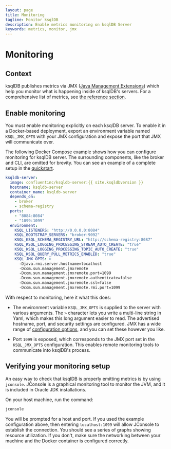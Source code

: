 ```yaml
---
layout: page
title: Monitoring
tagline: Monitor ksqlDB
description: Enable metrics monitoring on ksqlDB Server 
keywords: metrics, monitor, jmx
---
```


# Monitoring

## Context

ksqlDB publishes metrics via JMX ([Java Management
Extensions](https://www.oracle.com/java/technologies/javase/javamanagement.html))
which help you monitor what is happening inside of ksqlDB's servers. For a
comprehensive list of metrics, see [the reference section](../reference/metrics.md).

## Enable monitoring

You must enable monitoring explicitly on each ksqlDB server. To enable
it in a Docker-based deployment, export an environment variable named
`KSQL_JMX_OPTS` with your JMX configuration and expose the port that
JMX will communicate over.

The following Docker Compose example shows how you can configure
monitoring for ksqlDB server. The surrounding components, like the
broker and CLI, are omitted for brevity. You can see an example of a
complete setup in the [quickstart](https://ksqldb.io/quickstart.html).

```yaml
ksqldb-server:
  image: confluentinc/ksqldb-server:{{ site.ksqldbversion }}
  hostname: ksqldb-server
  container_name: ksqldb-server
  depends_on:
    - broker
    - schema-registry
  ports:
    - "8084:8084"
    - "1099:1099"
  environment:
    KSQL_LISTENERS: "http://0.0.0.0:8084"
    KSQL_BOOTSTRAP_SERVERS: "broker:9092"
    KSQL_KSQL_SCHEMA_REGISTRY_URL: "http://schema-registry:8087"
    KSQL_KSQL_LOGGING_PROCESSING_STREAM_AUTO_CREATE: "true"
    KSQL_KSQL_LOGGING_PROCESSING_TOPIC_AUTO_CREATE: "true"
    KSQL_KSQL_QUERY_PULL_METRICS_ENABLED: "true"
    KSQL_JMX_OPTS: >
      -Djava.rmi.server.hostname=localhost
      -Dcom.sun.management.jmxremote
      -Dcom.sun.management.jmxremote.port=1099
      -Dcom.sun.management.jmxremote.authenticate=false
      -Dcom.sun.management.jmxremote.ssl=false
      -Dcom.sun.management.jmxremote.rmi.port=1099
```

With respect to monitoring, here it what this does:

- The environment variable `KSQL_JMX_OPTS` is supplied to the server
  with various arguments. The `>` character lets you write a
  multi-line string in Yaml, which makes this long argument easier to
  read. The advertised hostname, port, and security settings are
  configured. JMX has a wide range of [configuration
  options](https://docs.oracle.com/javase/8/docs/technotes/guides/management/agent.html),
  and you can set these however you like.

- Port `1099` is exposed, which corresponds to the JMX port set in the
  `KSQL_JMX_OPTS` configuration. This enables remote monitoring tools
  to communicate into ksqlDB's process.

## Verifying your monitoring setup

An easy way to check that ksqlDB is properly emitting metrics is by
using `jconsole`. JConsole is a graphical monitoring tool to monitor
the JVM, and it is included in Oracle JDK installations.

On your host machine, run the command:

```bash
jconsole
```

You will be prompted for a host and port. If you used the example
configuration above, then entering `localhost:1099` will allow
JConsole to establish the connection. You should see a series of 
graphs showing resource utilization. If you don't, make sure the 
networking between your machine and the Docker container is 
configured correctly.
